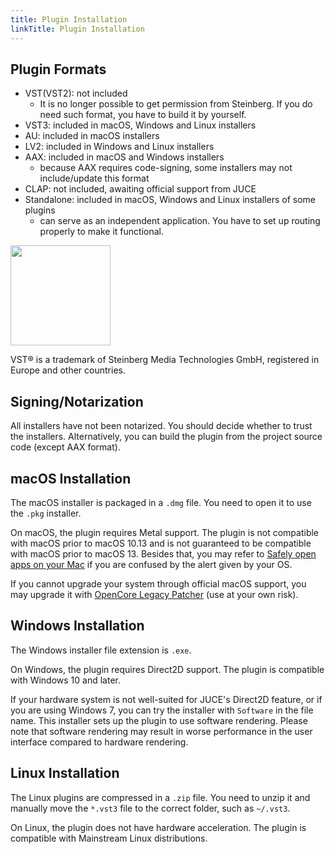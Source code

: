 ```yaml
---
title: Plugin Installation
linkTitle: Plugin Installation
---
```


## Plugin Formats

- VST(VST2): not included
    - It is no longer possible to get permission from Steinberg. If you do need such format, you have to build it by yourself.
- VST3: included in macOS, Windows and Linux installers
- AU: included in macOS installers
- LV2: included in Windows and Linux installers
- AAX: included in macOS and Windows installers
    - because AAX requires code-signing, some installers may not include/update this format
- CLAP: not included, awaiting official support from JUCE
- Standalone: included in macOS, Windows and Linux installers of some plugins
    - can serve as an independent application. You have to set up routing properly to make it functional.

<img src="/images/vst3.png" style="width: 120pt; max-width: 100%; height: auto"/>

VST® is a trademark of Steinberg Media Technologies GmbH, registered in Europe and other countries.

## Signing/Notarization

All installers have not been notarized. You should decide whether to trust the installers. Alternatively, you can build the plugin from the project source code (except AAX format).

## macOS Installation

The macOS installer is packaged in a `.dmg` file. You need to open it to use the `.pkg` installer.

On macOS, the plugin requires Metal support. The plugin is not compatible with macOS prior to macOS 10.13 and is not guaranteed to be compatible with macOS prior to macOS 13. Besides that, you may refer to [Safely open apps on your Mac](https://support.apple.com/en-us/102445) if you are confused by the alert given by your OS.

If you cannot upgrade your system through official macOS support, you may upgrade it with [OpenCore Legacy Patcher](https://github.com/dortania/OpenCore-Legacy-Patcher) (use at your own risk).

## Windows Installation

The Windows installer file extension is `.exe`.

On Windows, the plugin requires Direct2D support. The plugin is compatible with Windows 10 and later.

If your hardware system is not well-suited for JUCE's Direct2D feature, or if you are using Windows 7, you can try the installer with `Software` in the file name. This installer sets up the plugin to use software rendering. Please note that software rendering may result in worse performance in the user interface compared to hardware rendering.

## Linux Installation

The Linux plugins are compressed in a `.zip` file. You need to unzip it and manually move the `*.vst3` file to the correct folder, such as `~/.vst3`.

On Linux, the plugin does not have hardware acceleration. The plugin is compatible with Mainstream Linux distributions.